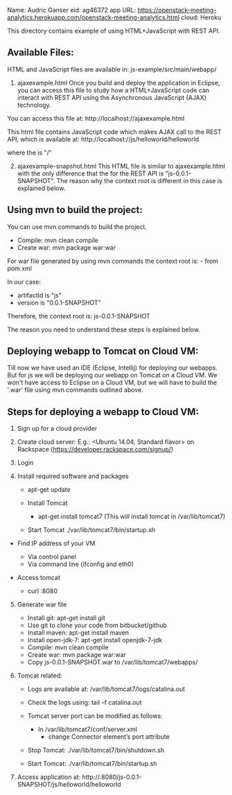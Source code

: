Name: Audric Ganser
eid: ag46372
app URL: https://openstack-meeting-analytics.herokuapp.com/openstack-meeting-analytics.html
cloud: Heroku


This directory contains example of using HTML+JavaScript with REST API.

Available Files:
-----------------

HTML and JavaScript files are available in: js-example/src/main/webapp/

1) ajaxexample.html
Once you build and deploy the application in Eclipse, you can access
this file to study how a HTML+JavaScript code can interact with REST API
using the Asynchronous JavaScript (AJAX) technology.

You can access this file at:
http://localhost:<port>/<context-root>/ajaxexample.html

This html file contains JavaScript code which makes AJAX call to the REST API,
which is available at:
http://localhost:<port>/<context-root>/js/helloworld/helloworld

where the <context-root> is "/"

2) ajaxexample-snapshot.html
This HTML file is similar to ajaxexample.html with the only difference that
the <context-root> for the REST API is "js-0.0.1-SNAPSHOT".
The reason why the context root is different in this case is explained below.


Using mvn to build the project:
----------------------------------
You can use mvn commands to build the project.
- Compile: mvn clean compile
- Create war: mvn package war:war

For war file generated by using mvn commands the context root is:
<artifactId>-<version> from pom.xml

In our case:
- artifactId is "js"
- version is "0.0.1-SNAPSHOT"

Therefore, the context root is: js-0.0.1-SNAPSHOT

The reason you need to understand these steps is explained below.


Deploying webapp to Tomcat on Cloud VM:
----------------------------------------
Till now we have used an IDE (Eclipse, Intellij) for deploying our webapps.
But for js we will be deploying our webapp on Tomcat on a Cloud VM.
We won't have access to Eclipse on a Cloud VM, but we will have to build the '.war' file
using mvn commands outlined above.


Steps for deploying a webapp to Cloud VM:
-------------------------------------------

1) Sign up for a cloud provider

2) Create cloud server:
   E.g.: <Ubuntu 14.04, Standard flavor> on Rackspace (https://developer.rackspace.com/signup/)

3) Login
   
4) Install required software and packages
   - apt-get update

   - Install Tomcat
     - apt-get install tomcat7 (This will install tomcat in /var/lib/tomcat7)

   - Start Tomcat
     ./var/lib/tomcat7/bin/startup.sh

  - Find IP address of your VM
    - Via control panel
    - Via command line (ifconfig and eth0)

  - Access tomcat
    - curl <IP-address>:8080

5) Generate war file
   - Install git: apt-get install git
   - Use git to clone your code from bitbucket/github
   - Install maven: apt-get install maven
   - Install open-jdk-7: apt-get install openjdk-7-jdk
   - Compile: mvn clean compile
   - Create war: mvn package war:war
   - Copy js-0.0.1-SNAPSHOT.war to /var/lib/tomcat7/webapps/

6) Tomcat related:
   - Logs are available at:
     /var/lib/tomcat7/logs/catalina.out
   
   - Check the logs using: tail –f catalina.out

   - Tomcat server port can be modified as follows:
     - In /var/lib/tomcat7/conf/server.xml
       - change Connector element’s port attribute

   - Stop Tomcat:
     ./var/lib/tomcat7/bin/shutdown.sh

   - Start Tomcat:
     ./var/lib/tomcat7/bin/startup.sh


7) Access application at:
   http://<IP-address>:8080/js-0.0.1-SNAPSHOT/js/helloworld/helloworld
